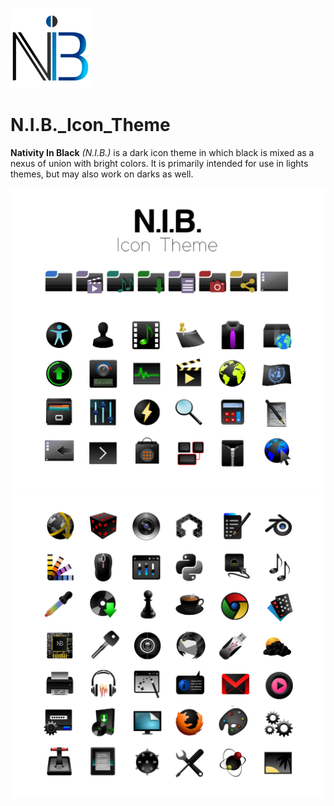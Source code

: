 ![alt text](https://github.com/ju1464/N.I.B._Icon_Theme/blob/master/LOGO.svg)

# N.I.B._Icon_Theme

**Nativity In Black** *(N.I.B.)* is a dark icon theme in which black is mixed as a nexus of union with bright colors.
It is primarily intended for use in lights themes, but may also work on darks as well.

![alt text](https://github.com/ju1464/N.I.B._Icon_Theme/blob/master/PREVIEWS/Preview01.png)
![alt text](https://github.com/ju1464/N.I.B._Icon_Theme/blob/master/PREVIEWS/Preview02.png)
